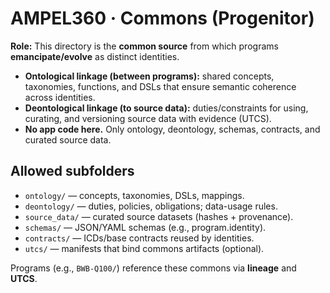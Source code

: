 # AMPEL360 · Commons (Progenitor)

**Role:** This directory is the **common source** from which programs **emancipate/evolve** as distinct identities.  
- **Ontological linkage (between programs):** shared concepts, taxonomies, functions, and DSLs that ensure semantic coherence across identities.  
- **Deontological linkage (to source data):** duties/constraints for using, curating, and versioning source data with evidence (UTCS).  
- **No app code here.** Only ontology, deontology, schemas, contracts, and curated source data.

## Allowed subfolders
- `ontology/` — concepts, taxonomies, DSLs, mappings.
- `deontology/` — duties, policies, obligations; data-usage rules.
- `source_data/` — curated source datasets (hashes + provenance).
- `schemas/` — JSON/YAML schemas (e.g., program.identity).
- `contracts/` — ICDs/base contracts reused by identities.
- `utcs/` — manifests that bind commons artifacts (optional).

Programs (e.g., `BWB-Q100/`) reference these commons via **lineage** and **UTCS**.
